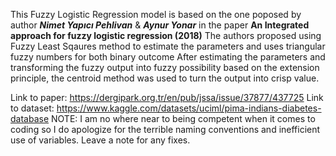 This Fuzzy Logistic Regression model is based on the one poposed by author ***Nimet Yapıcı Pehlivan*** & ***Aynur Yonar*** in the paper **An Integrated approach for fuzzy logistic regression (2018)**
The authors proposed using Fuzzy Least Sqaures method to estimate the parameters and uses triangular fuzzy numbers for both binary outcome
After estimating the parameters and transforming the fuzzy output into fuzzy possibility based on the extension principle, the centroid method was used to turn the output into crisp value.

Link to paper: https://dergipark.org.tr/en/pub/jssa/issue/37877/437725
Link to dataset: https://www.kaggle.com/datasets/uciml/pima-indians-diabetes-database
NOTE: I am no where near to being competent when it comes to coding so I do apologize for the terrible naming conventions and inefficient use of variables. Leave a note for any fixes.
